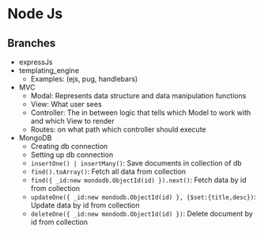 # Node Js

## Branches
- expressJs
- templating_engine
  - Examples: (ejs, pug, handlebars)
- MVC
  - Modal: Represents data structure and data manipulation functions
  - View: What user sees
  - Controller: The in between logic that tells which Model to work with and which View to render
  - Routes: on what path which controller should execute
- MongoDB
  - Creating db connection
  - Setting up db connection
  - `insertOne() | insertMany()`: Save documents in collection of db
  - `find().toArray()`: Fetch all data from collection
  - `find({ _id:new mondodb.ObjectId(id) }).next()`: Fetch data by id from collection
  - `updateOne({ _id:new mondodb.ObjectId(id) }, {$set:{title,desc})`: Update data by id from collection
  - `deleteOne({ _id:new mondodb.ObjectId(id) })`: Delete document by id from collection